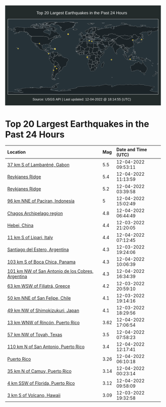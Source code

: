 ![Map](./map.png)

# Top 20 Largest Earthquakes in the Past 24 Hours

| Location | Mag | Date and Time (UTC) |
|:---|:---|:---|
| [37 km S of Lambaréné, Gabon](https://earthquake.usgs.gov/earthquakes/eventpage/us6000j6u0) | 5.5 | 12-04-2022 09:53:11 |
| [Reykjanes Ridge](https://earthquake.usgs.gov/earthquakes/eventpage/us6000j6ua) | 5.4 | 12-04-2022 11:13:59 |
| [Reykjanes Ridge](https://earthquake.usgs.gov/earthquakes/eventpage/us6000j6sm) | 5.2 | 12-04-2022 03:39:58 |
| [96 km NNE of Paciran, Indonesia](https://earthquake.usgs.gov/earthquakes/eventpage/us6000j6uw) | 5 | 12-04-2022 15:02:49 |
| [Chagos Archipelago region](https://earthquake.usgs.gov/earthquakes/eventpage/us6000j6tc) | 4.8 | 12-04-2022 06:44:49 |
| [Hebei, China](https://earthquake.usgs.gov/earthquakes/eventpage/us6000j6r7) | 4.4 | 12-03-2022 21:20:05 |
| [11 km S of Lipari, Italy](https://earthquake.usgs.gov/earthquakes/eventpage/us6000j6ti) | 4.4 | 12-04-2022 07:12:45 |
| [Santiago del Estero, Argentina](https://earthquake.usgs.gov/earthquakes/eventpage/us6000j6qe) | 4.3 | 12-03-2022 19:24:06 |
| [103 km S of Boca Chica, Panama](https://earthquake.usgs.gov/earthquakes/eventpage/us6000j6u1) | 4.3 | 12-04-2022 10:06:39 |
| [101 km NW of San Antonio de los Cobres, Argentina](https://earthquake.usgs.gov/earthquakes/eventpage/us6000j6vi) | 4.3 | 12-04-2022 16:34:39 |
| [63 km WSW of Filiatrá, Greece](https://earthquake.usgs.gov/earthquakes/eventpage/us6000j6qw) | 4.2 | 12-03-2022 20:59:10 |
| [50 km NNE of San Felipe, Chile](https://earthquake.usgs.gov/earthquakes/eventpage/us6000j6qc) | 4.1 | 12-03-2022 19:14:16 |
| [49 km NW of Shimokizukuri, Japan](https://earthquake.usgs.gov/earthquakes/eventpage/us6000j6q6) | 4.1 | 12-03-2022 18:29:56 |
| [13 km WNW of Rincón, Puerto Rico](https://earthquake.usgs.gov/earthquakes/eventpage/pr2022338001) | 3.62 | 12-04-2022 17:06:54 |
| [57 km NW of Toyah, Texas](https://earthquake.usgs.gov/earthquakes/eventpage/tx2022xsii) | 3.5 | 12-04-2022 07:58:23 |
| [110 km N of San Antonio, Puerto Rico](https://earthquake.usgs.gov/earthquakes/eventpage/pr71385508) | 3.4 | 12-04-2022 12:17:41 |
| [Puerto Rico](https://earthquake.usgs.gov/earthquakes/eventpage/pr2022338000) | 3.26 | 12-04-2022 06:10:18 |
| [35 km N of Camuy, Puerto Rico](https://earthquake.usgs.gov/earthquakes/eventpage/pr71385438) | 3.14 | 12-04-2022 00:23:14 |
| [4 km SSW of Florida, Puerto Rico](https://earthquake.usgs.gov/earthquakes/eventpage/pr71385488) | 3.12 | 12-04-2022 09:58:09 |
| [3 km S of Volcano, Hawaii](https://earthquake.usgs.gov/earthquakes/eventpage/hv73255947) | 3.09 | 12-03-2022 19:32:58 |
